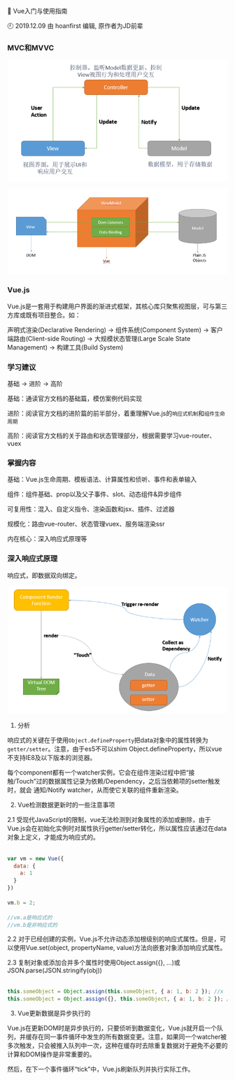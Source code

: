 🐾 Vue入门与使用指南

🕘 2019.12.09 由 hoanfirst 编辑, 原作者为JD前辈

### MVC和MVVC


![MVC模型](https://github.com/hoanFir/blogs/blob/master/vue/images/%E4%BC%81%E4%B8%9A%E5%92%9A%E5%92%9A%E6%88%AA%E5%9B%BE20191209155129.png?raw=true)

![MVVC模型](https://github.com/hoanFir/blogs/blob/master/vue/images/%E4%BC%81%E4%B8%9A%E5%92%9A%E5%92%9A%E6%88%AA%E5%9B%BE20191209155915.png?raw=true)


### Vue.js

Vue.js是一套用于构建用户界面的渐进式框架，其核心库只聚焦视图层，可与第三方库或既有项目整合。如：

声明式渲染(Declarative Rendering) -> 组件系统(Component System) -> 客户端路由(Client-side Routing) -> 大规模状态管理(Large Scale State Management) -> 构建工具(Build System)


### 学习建议

基础 -> 进阶 -> 高阶

基础：通读官方文档的基础篇，模仿案例代码实现

进阶：阅读官方文档的进阶篇的前半部分，着重理解Vue.js的`响应式机制`和`组件生命周期`

高阶：阅读官方文档的关于路由和状态管理部分，根据需要学习vue-router、vuex


### 掌握内容

基础：Vue.js生命周期、模板语法、计算属性和侦听、事件和表单输入

组件：组件基础、prop以及父子事件、slot、动态组件&异步组件

可复用性：混入、自定义指令、渲染函数和jsx、插件、过滤器

规模化：路由vue-router、状态管理vuex、服务端渲染ssr

内在核心：深入响应式原理等


### 深入响应式原理

响应式，即数据双向绑定。

![](https://github.com/hoanFir/blogs/blob/master/vue/images/%E4%BC%81%E4%B8%9A%E5%92%9A%E5%92%9A%E6%88%AA%E5%9B%BE20191209170103.png?raw=true)


1. 分析

响应式的关键在于使用`Object.defineProperty`把data对象中的属性转换为`getter/setter`。注意，由于es5不可以shim Object.defineProperty，所以vue不支持IE8及以下版本的浏览器。

每个component都有一个watcher实例，它会在组件渲染过程中把“接触/Touch”过的数据属性记录为依赖/Dependency，之后当依赖项的setter触发时，就会 通知/Notify watcher，从而使它关联的组件重新渲染。


2. Vue检测数据更新时的一些注意事项

2.1 受现代JavaScript的限制，vue无法检测到对象属性的添加或删除，由于Vue.js会在初始化实例时对属性执行getter/setter转化，所以属性应该通过在data对象上定义，才能成为响应式的。

```javascript

var vm = new Vue({ 
  data: {
    a: 1
  }
})

vm.b = 2; 

//vm.a是响应式的
//vm.b是非响应式的

```

2.2 对于已经创建的实例，Vue.js不允许动态添加根级别的响应式属性。但是，可以使用Vue.set(object, propertyName, value)方法向嵌套对象添加响应式属性。

2.3 复制对象或添加合并多个属性时使用Object.assign({}, ...)或JSON.parse(JSON.stringify(obj))

```javascript

this.someObject = Object.assign(this.someObject, { a: 1, b: 2 }); //x
this.someObject = Object.assign({}, this.someObject, { a: 1, b: 2 }); //√

```

3. Vue更新数据是异步执行的

Vue.js在更新DOM时是异步执行的，只要侦听到数据变化，Vue.js就开启一个队列，并缓存在同一事件循环中发生的所有数据变更。注意，如果同一个watcher被多次触发，只会被推入队列中一次，这种在缓存时去除重复数据对于避免不必要的计算和DOM操作是非常重要的。

然后，在下一个事件循环“tick”中，Vue.js刷新队列并执行实际工作。



